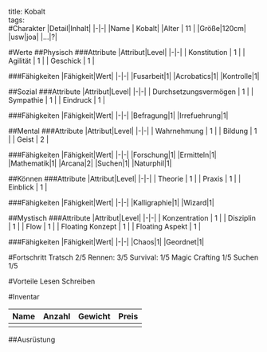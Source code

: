 title: Kobalt  
tags:   
#Charakter
|Detail|Inhalt|
|-|-|
|Name | Kobalt|
|Alter | 11 |
|Größe|120cm|
|usw|joa|
|...|?|

#Werte
##Physisch
###Attribute
|Attribut|Level|
|-|-|
| Konstitution | 1 |
| Agilität | 1 |
| Geschick | 1 |

###Fähigkeiten
|Fähigkeit|Wert|
|-|-|
|Fusarbeit|1|
|Acrobatics|1|
|Kontrolle|1|


##Sozial
###Attribute 
|Attribut|Level|
|-|-|
| Durchsetzungsvermögen | 1 |
| Sympathie | 1 |
| Eindruck | 1 |


###Fähigkeiten
|Fähigkeit|Wert|
|-|-|
|Befragung|1|
|Irrefuehrung|1|


##Mental
###Attribute 
|Attribut|Level|
|-|-|
| Wahrnehmung | 1 |
| Bildung | 1 |
| Geist | 2 |


###Fähigkeiten
|Fähigkeit|Wert|
|-|-|
|Forschung|1|
|Ermitteln|1|
|Mathematik|1|
|Arcana|2|
|Suchen|1|
|Naturphil|1|


##Können
###Attribute 
|Attribut|Level|
|-|-|
| Theorie | 1 |
| Praxis | 1 |
| Einblick | 1 |


###Fähigkeiten
|Fähigkeit|Wert|
|-|-|
|Kalligraphie|1|
|Wizard|1|

##Mystisch
###Attribute 
|Attribut|Level|
|-|-|
| Konzentration | 1 |
| Disziplin | 1 |
| Flow | 1 |
| Floating Konzept | 1 |
| Floating Aspekt | 1 |

###Fähigkeiten
|Fähigkeit|Wert|
|-|-|
|Chaos|1|
|Geordnet|1|


#Fortschritt
Tratsch 2/5
Rennen: 3/5
Survival: 1/5
Magic Crafting 1/5
Suchen 1/5


#Vorteile
Lesen
Schreiben

#Inventar

|Name|Anzahl|Gewicht|Preis|
|---|---|---|---|
|||||

##Ausrüstung

